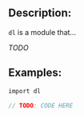 ## Description:

`dl` is a module that...

*TODO*

## Examples:

```v
import dl

// TODO: CODE HERE

```
